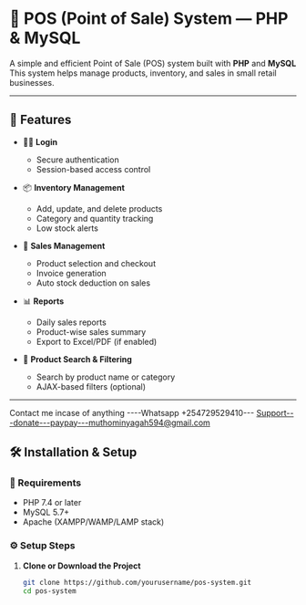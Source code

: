 # 🧾 POS (Point of Sale) System — PHP & MySQL

A simple and efficient Point of Sale (POS) system built with **PHP** and **MySQL** This system helps manage products, inventory, and sales in small retail businesses.

---

## 🚀 Features

- 🧑‍💼 **Login**
  - Secure authentication
  - Session-based access control

- 📦 **Inventory Management**
  - Add, update, and delete products
  - Category and quantity tracking
  - Low stock alerts

- 🛒 **Sales Management**
  - Product selection and checkout
  - Invoice generation
  - Auto stock deduction on sales

- 📊 **Reports**
  - Daily sales reports
  - Product-wise sales summary
  - Export to Excel/PDF (if enabled)

- 🔎 **Product Search & Filtering**
  - Search by product name or category
  - AJAX-based filters (optional)

---
Contact me incase of anything ----Whatsapp +254729529410---
Support---donate---paypay---muthominyagah594@gmail.com
## 🛠️ Installation & Setup

### 🧰 Requirements

- PHP 7.4 or later  
- MySQL 5.7+  
- Apache (XAMPP/WAMP/LAMP stack)

### ⚙️ Setup Steps

1. **Clone or Download the Project**
   ```bash
   git clone https://github.com/yourusername/pos-system.git
   cd pos-system
